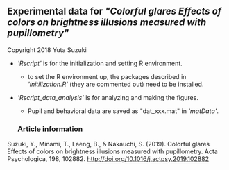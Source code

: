 ## Experimental data for *"Colorful glares Effects of colors on brightness illusions measured with pupillometry"*
Copyright 2018 Yuta Suzuki

* *'Rscript'* is for the initialization and setting R environment. 
  * to set the R environment up, the packages described in *'initilization.R'* (they are commented out) need to be installed.
* *'Rscript_data_analysis'* is for analyzing and making the figures. 
  * Pupil and behavioral data are saved as "dat_xxx.mat" in *'matData'*.
  
  ### Article information
Suzuki, Y., Minami, T., Laeng, B., & Nakauchi, S. (2019). Colorful glares Effects of colors on brightness illusions measured with pupillometry. Acta Psychologica, 198, 102882. http://doi.org/10.1016/j.actpsy.2019.102882
